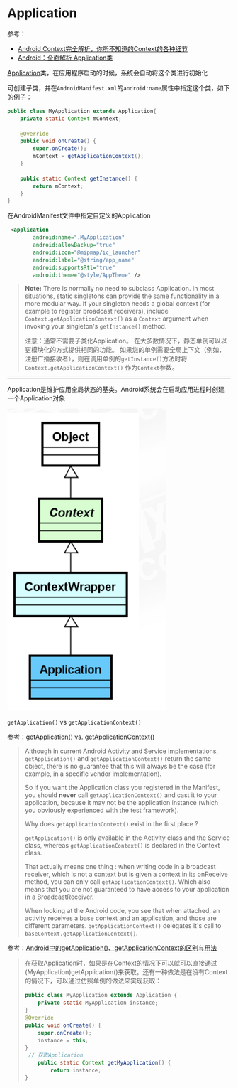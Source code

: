# Application

参考：

+ [Android Context完全解析，你所不知道的Context的各种细节](https://blog.csdn.net/guolin_blog/article/details/47028975)
+ [Android：全面解析 Application类](https://juejin.im/entry/59c30e0ff265da06611f7024)



[Application](https://developer.android.com/reference/android/app/Application#onConfigurationChanged(android.content.res.Configuration))类，在应用程序启动的时候，系统会自动将这个类进行初始化

可创建子类，并在`AndroidManifest.xml`的`android:name`属性中指定这个类，如下的例子：

```java
public class MyApplication extends Application{
    private static Context mContext;

    @Override
    public void onCreate() {
        super.onCreate();
        mContext = getApplicationContext();
    }

    public static Context getInstance() {
        return mContext;
    }
}
```

在AndroidManifest文件中指定自定义的Application

```xml
 <application
        android:name=".MyApplication"
        android:allowBackup="true"
        android:icon="@mipmap/ic_launcher"
        android:label="@string/app_name"
        android:supportsRtl="true"
        android:theme="@style/AppTheme" />
```



> **Note:** There is normally no need to subclass Application. In most situations, static singletons can provide the same functionality in a more modular way. If your singleton needs a global context (for example to register broadcast receivers), include `Context.getApplicationContext()` as a `Context` argument when invoking your singleton's `getInstance()` method.
>
> 注意：通常不需要子类化Application。 在大多数情况下，静态单例可以以更模块化的方式提供相同的功能。 如果您的单例需要全局上下文（例如，注册广播接收者），则在调用单例的`getInstance()`方法时将 `Context.getApplicationContext()` 作为`Context`参数。



-----



Application是维护应用全局状态的基类。Android系统会在启动应用进程时创建一个Application对象

![067](https://github.com/winfredzen/Android-Basic/blob/master/%E5%9F%BA%E7%A1%80%E7%9F%A5%E8%AF%86/images/067.png)



`getApplication()` vs `getApplicationContext()`

参考：[getApplication() vs. getApplicationContext()](https://stackoverflow.com/questions/5018545/getapplication-vs-getapplicationcontext)

> Although in current Android Activity and Service implementations, `getApplication()` and `getApplicationContext()` return the same object, there is no guarantee that this will always be the case (for example, in a specific vendor implementation).
>
> So if you want the Application class you registered in the Manifest, you should **never** call `getApplicationContext()` and cast it to your application, because it may not be the application instance (which you obviously experienced with the test framework).
>
> Why does `getApplicationContext()` exist in the first place ?
>
> `getApplication()` is only available in the Activity class and the Service class, whereas `getApplicationContext()` is declared in the Context class.
>
> That actually means one thing : when writing code in a broadcast receiver, which is not a context but is given a context in its onReceive method, you can only call `getApplicationContext()`. Which also means that you are not guaranteed to have access to your application in a BroadcastReceiver.
>
> When looking at the Android code, you see that when attached, an activity receives a base context and an application, and those are different parameters. `getApplicationContext()` delegates it's call to `baseContext.getApplicationContext()`.

参考：[Android中的getApplication()、getApplicationContext的区别与用法](https://blog.csdn.net/u014665856/article/details/72354406)

> 在获取Application时，如果是在Context的情况下可以就可以直接通过(MyApplication)getApplication()来获取。还有一种做法是在没有Context的情况下，可以通过仿照单例的做法来实现获取：
>
> ```java
> public class MyApplication extends Application {
>     private static MyApplication instance;
> }
> @Override
> public void onCreate() {
>     super.onCreate();
>     instance = this;
> }
>  // 获取Application
>     public static Context getMyApplication() {
>         return instance;
> }
> ```



















